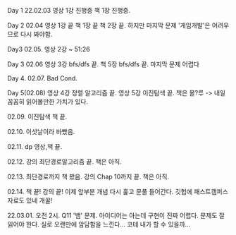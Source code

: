 Day 1 22.02.03
영상 1강 진행중
책 1장 진행중.

Day 2 02.04
영상 1강 끝
책 1장 끝
책 2장 끝.
하지만 마지막 문제 '게임개발'은 어려우므로 다시 봐야함.

Day3 02.05.
영상 2강 ~ 51:26

Day 3 02.06
영상 3강 bfs/dfs 끝.
책 5장 bfs/dfs 끝.
마지막 문제 어렵다

Day 4. 02.07.
Bad Cond.

Day 5(02.08)
영상 4강 정렬 알고리즘 끝.
영상 5강 이진탐색 끝.
책은 몰?루 -> 내일 꼼꼼히 읽어볼만한 가치가 있다.

02.09.
이진탐색 책  끝.

02.10.
이삿날이라 바빴음.

02.11.
dp 영상,책 끝.

02.12.
강의 최단경로알고리즘 끝. 책은 아직.

02.13.
최단경로까지 책 봤음.
강의 Chap 10까지 끝. 책은 아직.

02.14.
책 끝! 강의 끝!
이제 앞부분 개념 다시 훑고 문풀 들어간다.
깃헙에 패스트캠퍼스 자료도 있네 개꿀!

22.03.01.
오전 2시. Q11 '뱀' 문제.
아이디어는 아는데 구현이 진짜 어렵다.
문제도 잘 읽어야 한다. 실로 오랜만에 암담함을 느낀다...
코테 내가 할 수 있을까...
